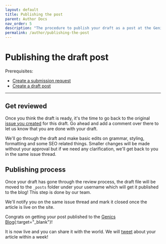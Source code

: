 ```yaml
---
layout: default
title: Publishing the post
parent: Author Docs
nav_order: 5
description: "The procedure to publish your draft as a post at the Genics Blog."
permalink: /author/publishing-the-post
---
```


# Publishing the draft post

Prerequisites:

- [Create a submission request](/author/create-a-submission-request)
- [Create a draft post](/author/writing-the-article)

---

## Get reviewed

Once you think the draft is ready, it's the time to go back to the original [issue you created](/author/create-a-submission-request#send-an-article-submission-request) for this draft. Go ahead and add a comment over there to let us know that you are done with your draft.

We'll go through the draft and make basic edits on grammar, styling, formatting and some SEO related things. Smaller changes will be made without your approval but if we need any clarification, we'll get back to you in the same issue thread.

## Publishing process

Once your draft has gone through the review process, the draft file will be moved to the `_posts` folder under your username which will get it published to the blog! This step is done by our team.

We'll notify you on the same issue thread and mark it closed once the article is live on the site.

Congrats on getting your post published to the [Genics Blog](https://genicsblog.com){:target="_blank"}!

It is now live and you can share it with the world. We will [tweet](https://twitter.com/genicsblog) about your article within a week!